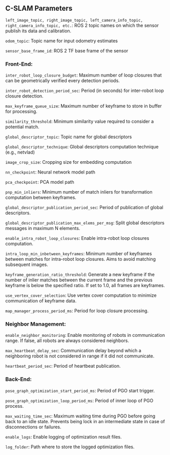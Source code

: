 ## C-SLAM Parameters

`left_image_topic, right_image_topic, left_camera_info_topic, right_camera_info_topic, etc.`: ROS 2 topic names on which the sensor publish its data and calibration.

`odom_topic`: Topic name for input odometry estimates

`sensor_base_frame_id`: ROS 2 TF base frame of the sensor

### Front-End:

`inter_robot_loop_closure_budget`: Maximum number of loop closures that can be geometrically verified every detection periods.

`inter_robot_detection_period_sec`: Period (in seconds) for inter-robot loop closure detection.

`max_keyframe_queue_size`: Maximum number of keyframe to store in buffer for processing.

`similarity_threshold`: Minimum similarity value required to consider a potential match.

`global_descriptor_topic`: Topic name for global descriptors

`global_descriptor_technique`: Global descriptors computation technique (e.g., netvlad)

`image_crop_size`: Cropping size for embedding computation

`nn_checkpoint`: Neural network model path

`pca_checkpoint`: PCA model path

`pnp_min_inliers`: Minimum number of match inliers for transformation computation between keyframes. 

`global_descriptor_publication_period_sec`: Period of publication of global descriptors.

`global_descriptor_publication_max_elems_per_msg`: Split global descriptors messages in maximum N elements.

`enable_intra_robot_loop_closures`: Enable intra-robot loop closures computation.

`intra_loop_min_inbetween_keyframes`: Minimum number of keyframes between matches for intra-robot loop closures. Aims to avoid matching subsequent images. 

`keyframe_generation_ratio_threshold`: Generate a new keyframe if the number of inlier matches between the current frame and the previous keyframe is below the specified ratio. If set to 1.0, all frames are keyframes.

`use_vertex_cover_selection`: Use vertex cover computation to minimize communication of keyframe data.

`map_manager_process_period_ms`: Period for loop closure processing. 

### Neighbor Management:

`enable_neighbor_monitoring`: Enable monitoring of robots in communication range. If false, all robots are always considered neighbors.

`max_heartbeat_delay_sec`: Communication delay beyond which a neighboring robot is not considered in range if it did not communicate.

`heartbeat_period_sec`: Period of heartbeat publication.

### Back-End:

`pose_graph_optimization_start_period_ms`: Period of PGO start trigger.

`pose_graph_optimization_loop_period_ms`: Period of inner loop of PGO process.

`max_waiting_time_sec`: Maximum waiting time during PGO before going back to an idle state. Prevents being lock in an intermediate state in case of disconnections or failures.

`enable_logs`: Enable logging of optimization result files.

`log_folder`: Path where to store the logged optimization files.